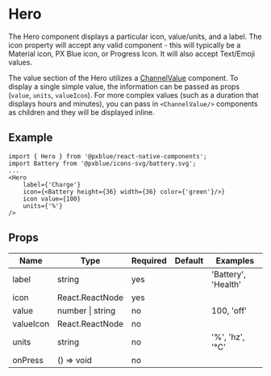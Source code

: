 # Hero

The Hero component displays a particular icon, value/units, and a label. The icon property will accept any valid component - this will typically be a Material icon, PX Blue icon, or Progress Icon. It will also accept Text/Emoji values.

The value section of the Hero utilizes a [ChannelValue](./channel-value.md) component. To display a single simple value, the information can be passed as props (```value```, ```units```, ```valueIcon```). For more complex values (such as a duration that displays hours and minutes), you can pass in ```<ChannelValue/>``` components as children and they will be displayed inline.

## Example
```
import { Hero } from '@pxblue/react-native-components';
import Battery from '@pxblue/icons-svg/battery.svg';
...
<Hero 
    label={'Charge'}
    icon={<Battery height={36} width={36} color={'green'}/>}
    icon value={100}
    units={'%'}
/>
```

## Props

| Name      | Type                 | Required | Default | Examples            |
|-----------|----------------------|----------|---------|---------------------|
| label     | string               | yes      |         | 'Battery', 'Health' |
| icon      | React.ReactNode      | yes      |         |                     |
| value     | number &#124; string | no       |         | 100, 'off'          |
| valueIcon | React.ReactNode      | no       |         |                     |
| units     | string               | no       |         | '%', 'hz', '°C'     |
| onPress   | () => void           | no       |         |                     |
